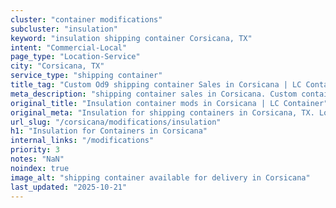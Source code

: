 ```yaml
---
cluster: "container modifications"
subcluster: "insulation"
keyword: "insulation shipping container Corsicana, TX"
intent: "Commercial-Local"
page_type: "Location-Service"
city: "Corsicana, TX"
service_type: "shipping container"
title_tag: "Custom Od9 shipping container Sales in Corsicana | LC Container"
meta_description: "shipping container sales in Corsicana. Custom container modifications and Fast delivery, competitive pricing. Serving modifications area. Quote ID: E0X. Call (214) 524-4168 for your free quote today."
original_title: "Insulation container mods in Corsicana | LC Container"
original_meta: "Insulation for shipping containers in Corsicana, TX. Local fabrication & pro install. LC Container — Since 2003. Get a quote."
url_slug: "/corsicana/modifications/insulation"
h1: "Insulation for Containers in Corsicana"
internal_links: "/modifications"
priority: 3
notes: "NaN"
noindex: true
image_alt: "shipping container available for delivery in Corsicana"
last_updated: "2025-10-21"
---
```


<!-- TODO: Add unique city/inventory copy, images, and internal links here. -->
